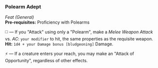 ### Polearm Adept
*Feat (General)*  
**Pre-requisites:** Proficiency with Polearms  

◻️ — If you "Attack" using only a "Polearm", make a *Melee Weapon Attack* vs. *AC*: `your modifier` to hit, the same properties as the requisite weapon. **Hit:** `1d4 + your Damage bonus [bludgeoning]` Damage.

⚡ — If a creature enters your reach, you may make an "Attack of Opportunity", regardless of other effects.
